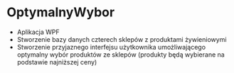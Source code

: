 # OptymalnyWybor
- Aplikacja WPF
- Stworzenie bazy danych czterech sklepów z produktami żywieniowymi
- Stworzenie przyjaznego interfejsu użytkownika umożliwającego optymalny wybór produktów ze sklepów
(produkty będą wybierane na podstawie najniższej ceny)
